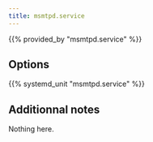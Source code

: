```yaml
---
title: msmtpd.service
---
```


{{% provided_by "msmtpd.service" %}}

## Options

{{% systemd_unit "msmtpd.service" %}}

## Additionnal notes

Nothing here.